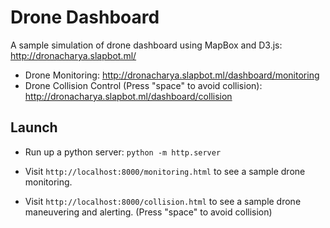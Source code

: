 # Drone Dashboard

A sample simulation of drone dashboard using MapBox and D3.js: http://dronacharya.slapbot.ml/

- Drone Monitoring: http://dronacharya.slapbot.ml/dashboard/monitoring
- Drone Collision Control (Press "space" to avoid collision): http://dronacharya.slapbot.ml/dashboard/collision

## Launch

- Run up a python server: `python -m http.server`

- Visit `http://localhost:8000/monitoring.html` to see a sample drone monitoring.

- Visit `http://localhost:8000/collision.html` to see a sample drone maneuvering and alerting. (Press "space" to avoid collision)

